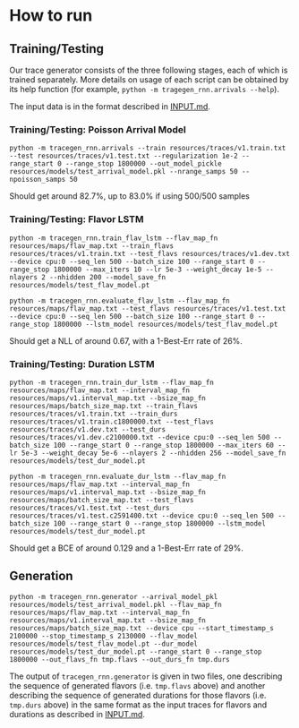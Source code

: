 # How to run

## Training/Testing

Our trace generator consists of the three following stages, each of which is trained separately. More details on usage
of each script can be obtained by its help function (for example, `python -m tragegen_rnn.arrivals --help`).

The input data is in the format described in [INPUT.md](INPUT.md).

### Training/Testing: Poisson Arrival Model

```
python -m tracegen_rnn.arrivals --train resources/traces/v1.train.txt --test resources/traces/v1.test.txt --regularization 1e-2 --range_start 0 --range_stop 1800000 --out_model_pickle resources/models/test_arrival_model.pkl --nrange_samps 50 --npoisson_samps 50
```

Should get around 82.7%, up to 83.0% if using 500/500 samples

### Training/Testing: Flavor LSTM

```
python -m tracegen_rnn.train_flav_lstm --flav_map_fn resources/maps/flav_map.txt --train_flavs resources/traces/v1.train.txt --test_flavs resources/traces/v1.dev.txt --device cpu:0 --seq_len 500 --batch_size 100 --range_start 0 --range_stop 1800000 --max_iters 10 --lr 5e-3 --weight_decay 1e-5 --nlayers 2 --nhidden 200 --model_save_fn resources/models/test_flav_model.pt

python -m tracegen_rnn.evaluate_flav_lstm --flav_map_fn resources/maps/flav_map.txt --test_flavs resources/traces/v1.test.txt --device cpu:0 --seq_len 500 --batch_size 100 --range_start 0 --range_stop 1800000 --lstm_model resources/models/test_flav_model.pt
```

Should get a NLL of around 0.67, with a 1-Best-Err rate of 26%.

### Training/Testing: Duration LSTM

```
python -m tracegen_rnn.train_dur_lstm --flav_map_fn resources/maps/flav_map.txt --interval_map_fn resources/maps/v1.interval_map.txt --bsize_map_fn resources/maps/batch_size_map.txt --train_flavs resources/traces/v1.train.txt --train_durs resources/traces/v1.train.c1800000.txt --test_flavs resources/traces/v1.dev.txt --test_durs resources/traces/v1.dev.c2100000.txt --device cpu:0 --seq_len 500 --batch_size 100 --range_start 0 --range_stop 1800000 --max_iters 60 --lr 5e-3 --weight_decay 5e-6 --nlayers 2 --nhidden 256 --model_save_fn resources/models/test_dur_model.pt

python -m tracegen_rnn.evaluate_dur_lstm --flav_map_fn resources/maps/flav_map.txt --interval_map_fn resources/maps/v1.interval_map.txt --bsize_map_fn resources/maps/batch_size_map.txt --test_flavs resources/traces/v1.test.txt --test_durs resources/traces/v1.test.c2591400.txt --device cpu:0 --seq_len 500 --batch_size 100 --range_start 0 --range_stop 1800000 --lstm_model resources/models/test_dur_model.pt 
```

Should get a BCE of around 0.129 and a 1-Best-Err rate of 29%.

## Generation

```
python -m tracegen_rnn.generator --arrival_model_pkl resources/models/test_arrival_model.pkl --flav_map_fn resources/maps/flav_map.txt --interval_map_fn resources/maps/v1.interval_map.txt --bsize_map_fn resources/maps/batch_size_map.txt --device cpu --start_timestamp_s 2100000 --stop_timestamp_s 2130000 --flav_model resources/models/test_flav_model.pt --dur_model resources/models/test_dur_model.pt --range_start 0 --range_stop 1800000 --out_flavs_fn tmp.flavs --out_durs_fn tmp.durs
```

The output of `tracegen_rnn.generator` is given in two files, one describing the sequence of generated flavors (i.e. `tmp.flavs` above) and another describing the sequence of generated durations for those flavors (i.e. `tmp.durs` above) in the same format as the input traces for flavors and durations as described in [INPUT.md](INPUT.md).
